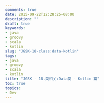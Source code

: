 ```yaml
---
comments: true
date: 2015-09-22T12:28:25+08:00
description: ""
draft: true
keywords:
- java
- groovy
- scala
- kotlin
slug: "JGSK-18-class:data-kotlin"
tags:
- java
- groovy
- scala
- kotlin
title: "JGSK - 18.类相关:Data类 - Kotlin 篇"
toc: true
topics:
- Dev
---
```


